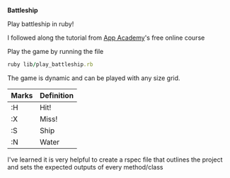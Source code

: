 **Battleship**

Play battleship in ruby!

I followed along the tutorial from [App Academy](https://open.appacademy.io/)'s free online course

Play the game by running the file

```ruby
ruby lib/play_battleship.rb
```

The game is dynamic and can be played with any size grid.

| Marks | Definition |
| ----- | ---------- |
| :H    | Hit!       |
| :X    | Miss!      |
| :S    | Ship       |
| :N    | Water      |

I've learned it is very helpful to create a rspec file that outlines the project and sets the expected outputs of every method/class
